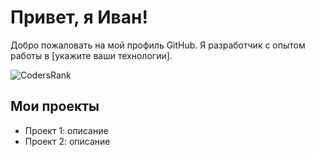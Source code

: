 # Привет, я Иван!

Добро пожаловать на мой профиль GitHub. Я разработчик с опытом работы в [укажите ваши технологии]. 

![CodersRank](https://www.codersrank.io/badge/username?type=full)

## Мои проекты

- Проект 1: описание
- Проект 2: описание
